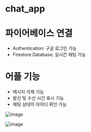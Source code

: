 # chat_app

# 파이어베이스 연결
- Authentication: 구글 로그인 가능
- Firestore Database: 실시간 채팅 가능

# 어플 기능
- 메시지 삭제 기능
- 발신 및 수신 시간 표시 기능
- 채팅 상대의 아이디 확인 가능

![image](https://user-images.githubusercontent.com/65011438/156574284-e0c27e05-efb9-4c72-8e4a-d466a7ffef1c.png)


![image](https://user-images.githubusercontent.com/65011438/156574306-8cd7b5ac-850d-4ae2-9be9-583e71f56ce2.png)
